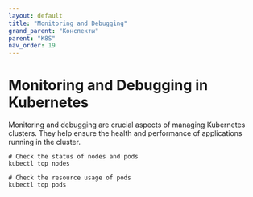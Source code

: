 ```yaml
---
layout: default
title: "Monitoring and Debugging"
grand_parent: "Конспекты"
parent: "K8S"
nav_order: 19
---
```


# Monitoring and Debugging in Kubernetes
Monitoring and debugging are crucial aspects of managing Kubernetes clusters. They help ensure the health and performance of applications running in the cluster.

```shell
# Check the status of nodes and pods
kubectl top nodes

# Check the resource usage of pods
kubectl top pods
```

